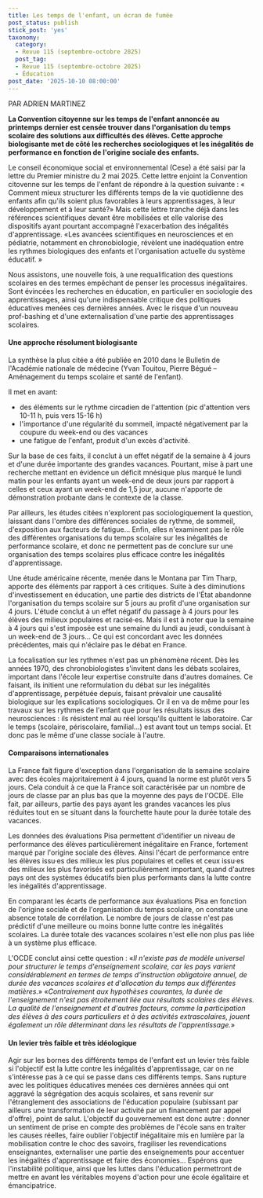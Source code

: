 ```yaml
---
title: Les temps de l'enfant, un écran de fumée
post_status: publish
stick_post: 'yes'
taxonomy:
  category:
  - Revue 115 (septembre-octobre 2025)
  post_tag:
  - Revue 115 (septembre-octobre 2025)
  - Éducation
post_date: '2025-10-10 08:00:00'
---
```


PAR ADRIEN MARTINEZ

**La Convention citoyenne sur les temps de l'enfant annoncée au printemps dernier est censée trouver dans l'organisation du temps scolaire des solutions aux difficultés des élèves. Cette approche biologisante met de côté les recherches sociologiques et les inégalités de performance en fonction de l'origine sociale des enfants.**

Le conseil économique social et environnemental (Cese) a été saisi par la lettre du Premier ministre du 2 mai 2025. Cette lettre enjoint la Convention citovenne sur les temps de l'enfant de répondre à la question suivante : « Comment mieux structurer les différents temps de la vie quotidienne des enfants afin qu'ils soient plus favorables à leurs apprentissages, à leur développement et à leur santé?» Mais cette lettre tranche déjà dans les références scientifiques devant être mobilisées et elle valorise des dispositifs ayant pourtant accompagné l'exacerbation des inégalités d'apprentissage. «Les avancées scientifiques en neurosciences et en pédiatrie, notamment en chronobiologie, révèlent une inadéquation entre les rythmes biologiques des enfants et l'organisation actuelle du système éducatif. »

Nous assistons, une nouvelle fois, à une requalification des questions scolaires en des termes empêchant de penser les processus inégalitaires. Sont évincées les recherches en éducation, en particulier en sociologie des apprentissages, ainsi qu'une indispensable critique des politiques éducatives menées ces dernières années. Avec le risque d'un nouveau prof-bashing et d'une externalisation d'une partie des apprentissages scolaires.

#### Une approche résolument biologisante

La synthèse la plus citée a été publiée en 2010 dans le Bulletin de l'Académie nationale de médecine (Yvan Touitou, Pierre Bégué – Aménagement du temps scolaire et santé de l'enfant).

Il met en avant:

- des éléments sur le rythme circadien de l'attention (pic d'attention vers 10-11 h, puis vers 15-16 h)
- l'importance d'une régularité du sommeil, impacté négativement par la coupure du week-end ou des vacances
- une fatigue de l'enfant, produit d'un excès d'activité.

Sur la base de ces faits, il conclut à un effet négatif de la semaine à 4 jours et d'une durée importante des grandes vacances. Pourtant, mise à part une recherche mettant en évidence un déficit mnésique plus marqué le lundi matin pour les enfants ayant un week-end de deux jours par rapport à celles et ceux ayant un week-end de 1,5 jour, aucune n'apporte de démonstration probante dans le contexte de la classe.

Par ailleurs, les études citées n'explorent pas sociologiquement la question, laissant dans l'ombre des différences sociales de rythme, de sommeil, d'exposition aux facteurs de fatigue... Enfin, elles n'examinent pas le rôle des différentes organisations du temps scolaire sur les inégalités de performance scolaire, et donc ne permettent pas de conclure sur une organisation des temps scolaires plus efficace contre les inégalités d'apprentissage.

Une étude américaine récente, menée dans le Montana par Tim Tharp, apporte des éléments par rapport à ces critiques. Suite à des diminutions d'investissement en éducation, une partie des districts de l'État abandonne l'organisation du temps scolaire sur 5 jours au profit d'une organisation sur 4 jours. L'étude conclut à un effet négatif du passage à 4 jours pour les élèves des milieux populaires et racisé·es. Mais il est à noter que la semaine à 4 jours qui s'est imposée est une semaine du lundi au jeudi, conduisant à un week-end de 3 jours... Ce qui est concordant avec les données précédentes, mais qui n'éclaire pas le débat en France.

La focalisation sur les rythmes n'est pas un phénomène récent. Dès les années 1970, des chronobiologistes s'invitent dans les débats scolaires, important dans l'école leur expertise construite dans d'autres domaines. Ce faisant, ils initient une reformulation du débat sur les inégalités d'apprentissage, perpétuée depuis, faisant prévaloir une causalité biologique sur les explications sociologiques. Or il en va de même pour les travaux sur les rythmes de l'enfant que pour les résultats issus des neurosciences : ils résistent mal au réel lorsqu'ils quittent le laboratoire. Car le temps (scolaire, périscolaire, familial…) est avant tout un temps social. Et donc pas le même d'une classe sociale à l'autre.

#### Comparaisons internationales

La France fait figure d'exception dans l'organisation de la semaine scolaire avec des écoles majoritairement à 4 jours, quand la norme est plutôt vers 5 jours. Cela conduit à ce que la France soit caractérisée par un nombre de jours de classe par an plus bas que la moyenne des pays de l'OCDE. Elle fait, par ailleurs, partie des pays ayant les grandes vacances les plus réduites tout en se situant dans la fourchette haute pour la durée totale des vacances.

Les données des évaluations Pisa permettent d'identifier un niveau de performance des élèves particulièrement inégalitaire en France, fortement marqué par l'origine sociale des élèves. Ainsi l'écart de performance entre les élèves issu·es des milieux les plus populaires et celles et ceux issu·es des milieux les plus favorisés est particulièrement important, quand d'autres pays ont des systèmes éducatifs bien plus performants dans la lutte contre les inégalités d'apprentissage.

En comparant les écarts de performance aux évaluations Pisa en fonction de l'origine sociale et de l'organisation du temps scolaire, on constate une absence totale de corrélation. Le nombre de jours de classe n'est pas prédictif d'une meilleure ou moins bonne lutte contre les inégalités scolaires. La durée totale des vacances scolaires n'est elle non plus pas liée à un système plus efficace.

L'OCDE conclut ainsi cette question : «*Il n'existe pas de modèle universel pour structurer le temps d'enseignement scolaire, car les pays varient considérablement en termes de temps d'instruction obligatoire annuel, de durée des vacances scolaires et d'allocation du temps aux différentes matières.*» «*Contrairement aux hypothèses courantes, la durée de l'enseignement n'est pas étroitement liée aux résultats scolaires des élèves. La qualité de l'enseignement et d'autres facteurs, comme la participation des élèves à des cours particuliers et à des activités extrascolaires, jouent également un rôle déterminant dans les résultats de l'apprentissage.*»

#### Un levier très faible et très idéologique

Agir sur les bornes des différents temps de l'enfant est un levier très faible si l'objectif est la lutte contre les inégalités d'apprentissage, car on ne s'intéresse pas à ce qui se passe dans ces différents temps. Sans rupture avec les politiques éducatives menées ces dernières années qui ont aggravé la ségrégation des acquis scolaires, et sans revenir sur l'étranglement des associations de l'éducation populaire (subissant par ailleurs une transformation de leur activité par un financement par appel d'offre), point de salut. L'objectif du gouvernement est donc autre : donner un sentiment de prise en compte des problèmes de l'école sans en traiter les causes réelles, faire oublier l'objectif inégalitaire mis en lumière par la mobilisation contre le choc des savoirs, fragiliser les revendications enseignantes, externaliser une partie des enseignements pour accentuer les inégalités d'apprentissage et faire des économies… Espérons que l'instabilité politique, ainsi que les luttes dans l'éducation permettront de mettre en avant les véritables moyens d'action pour une école égalitaire et émancipatrice.